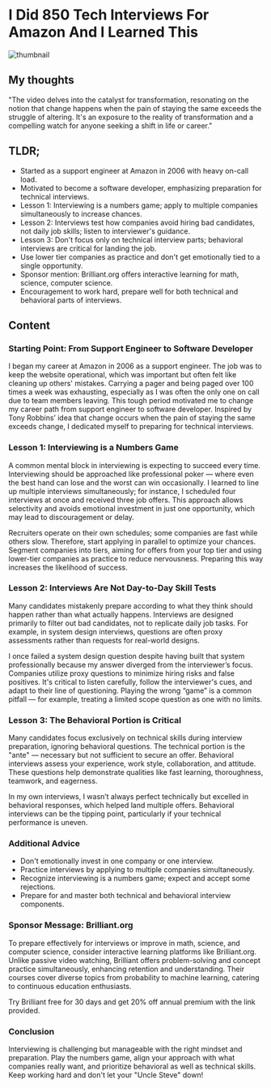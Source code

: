 # I Did 850 Tech Interviews For Amazon And I Learned This
![thumbnail](https://i.ytimg.com/vi/Sb0p1-TGjmc/maxresdefault.jpg)

## My thoughts

"The video delves into the catalyst for transformation, resonating on the notion that change happens when the pain of staying the same exceeds the struggle of altering. It's an exposure to the reality of transformation and a compelling watch for anyone seeking a shift in life or career."

## TLDR;
- Started as a support engineer at Amazon in 2006 with heavy on-call load.
- Motivated to become a software developer, emphasizing preparation for technical interviews.
- Lesson 1: Interviewing is a numbers game; apply to multiple companies simultaneously to increase chances.
- Lesson 2: Interviews test how companies avoid hiring bad candidates, not daily job skills; listen to interviewer's guidance.
- Lesson 3: Don't focus only on technical interview parts; behavioral interviews are critical for landing the job.
- Use lower tier companies as practice and don't get emotionally tied to a single opportunity.
- Sponsor mention: Brilliant.org offers interactive learning for math, science, computer science.
- Encouragement to work hard, prepare well for both technical and behavioral parts of interviews.



## Content

### Starting Point: From Support Engineer to Software Developer
I began my career at Amazon in 2006 as a support engineer. The job was to keep the website operational, which was important but often felt like cleaning up others' mistakes. Carrying a pager and being paged over 100 times a week was exhausting, especially as I was often the only one on call due to team members leaving. This tough period motivated me to change my career path from support engineer to software developer. Inspired by Tony Robbins’ idea that change occurs when the pain of staying the same exceeds change, I dedicated myself to preparing for technical interviews.

### Lesson 1: Interviewing is a Numbers Game
A common mental block in interviewing is expecting to succeed every time. Interviewing should be approached like professional poker — where even the best hand can lose and the worst can win occasionally. I learned to line up multiple interviews simultaneously; for instance, I scheduled four interviews at once and received three job offers. This approach allows selectivity and avoids emotional investment in just one opportunity, which may lead to discouragement or delay.

Recruiters operate on their own schedules; some companies are fast while others slow. Therefore, start applying in parallel to optimize your chances. Segment companies into tiers, aiming for offers from your top tier and using lower-tier companies as practice to reduce nervousness. Preparing this way increases the likelihood of success.

### Lesson 2: Interviews Are Not Day-to-Day Skill Tests
Many candidates mistakenly prepare according to what they think should happen rather than what actually happens. Interviews are designed primarily to filter out bad candidates, not to replicate daily job tasks. For example, in system design interviews, questions are often proxy assessments rather than requests for real-world designs.

I once failed a system design question despite having built that system professionally because my answer diverged from the interviewer’s focus. Companies utilize proxy questions to minimize hiring risks and false positives. It's critical to listen carefully, follow the interviewer's cues, and adapt to their line of questioning. Playing the wrong “game” is a common pitfall — for example, treating a limited scope question as one with no limits.

### Lesson 3: The Behavioral Portion is Critical
Many candidates focus exclusively on technical skills during interview preparation, ignoring behavioral questions. The technical portion is the "ante" — necessary but not sufficient to secure an offer. Behavioral interviews assess your experience, work style, collaboration, and attitude. These questions help demonstrate qualities like fast learning, thoroughness, teamwork, and eagerness.

In my own interviews, I wasn’t always perfect technically but excelled in behavioral responses, which helped land multiple offers. Behavioral interviews can be the tipping point, particularly if your technical performance is uneven.

### Additional Advice
- Don't emotionally invest in one company or one interview.
- Practice interviews by applying to multiple companies simultaneously.
- Recognize interviewing is a numbers game; expect and accept some rejections.
- Prepare for and master both technical and behavioral interview components.

### Sponsor Message: Brilliant.org
To prepare effectively for interviews or improve in math, science, and computer science, consider interactive learning platforms like Brilliant.org. Unlike passive video watching, Brilliant offers problem-solving and concept practice simultaneously, enhancing retention and understanding. Their courses cover diverse topics from probability to machine learning, catering to continuous education enthusiasts.

Try Brilliant free for 30 days and get 20% off annual premium with the link provided.

### Conclusion
Interviewing is challenging but manageable with the right mindset and preparation. Play the numbers game, align your approach with what companies really want, and prioritize behavioral as well as technical skills. Keep working hard and don't let your "Uncle Steve" down!
